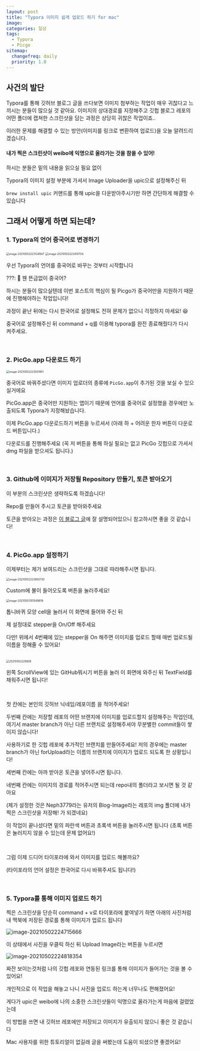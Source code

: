 ```yaml
---
layout: post
title: "Typora 이미지 쉽게 업로드 하기 for mac"
image:
categories: 일상
tags: 
  - Typora
  - Picgo
sitemap:
  changefreq: daily
  priority: 1.0
---
```


## 사건의 발단

Typora를 통해 깃허브 블로그 글을 쓰다보면 이미지 첨부하는 작업이 매우 귀찮다고 느끼시는 분들이 많으실 것 같아요. 이미지의 상대경로를 지정해주고 깃헙 블로그 레포의 어떤 폴더에 캡쳐한 스크린샷을 담는 과정은 상당히 귀찮은 작업이죠.. 

이러한 문제를 해결할 수 있는 방안(이미지를 링크로 변환하여 업로드)을 오늘 알려드리겠습니다.

 

#### 내가 찍은 스크린샷이 weibo에 익명으로 올라가는 것을 참을 수 있어!

하시는 분들은 밑의 내용을 읽으실 필요 없이

Typora의 이미지 설정 부분에 가셔서 Image Uploader을 upic으로 설정해주신 뒤

`brew install upic` 커맨드를 통해 upic을 다운받아주시기만 하면 간단하게 해결할 수 있습니다





## 그래서 어떻게 하면 되는데?

### 1. Typora의 언어 중국어로 변경하기

<img src="https://raw.githubusercontent.com/Neph3779/Blog-Image/master/img/20210502223128.png" alt="image-20210502223124947" style="zoom:50%;" />

<img src="https://raw.githubusercontent.com/Neph3779/Blog-Image/master/img/20210502223414.png" alt="image-20210502223410704" style="zoom:50%;" />

우선 Typora의 언어를 중국어로 바꾸는 것부터 시작합니다

???:   🧐 웬 뜬금없이 중국어?

하시는 분들이 많으실텐데 이번 포스트의 핵심이 될 Picgo가 중국어만을 지원하기 때문에 진행해야하는 작업입니다!

과정이 끝난 뒤에는 다시 한국어로 설정해도 전혀 문제가 없으니 걱정하지 마세요! 😆

중국어로 설정해주신 뒤 command + q를 이용해 typora를 완전 종료해줬다가 다시 켜주세요.

<br/> 

### 2. PicGo.app 다운로드 하기

<img src="https://raw.githubusercontent.com/Neph3779/Blog-Image/master/img/20210502223553.png" alt="image-20210502223551901" style="zoom:50%;" />

중국어로 바꿔주셨다면 이미지 업로더의 종류에 `PicGo.app`이 추가된 것을 보실 수 있으실거에요

PicGo.app은 중국어만 지원하는 앱이기 때문에 언어를 중국어로 설정했을 경우에만 노출되도록 Typora가 지정해놨습니다.

이제 PicGo.app 다운로드하기 버튼을 누르셔서 (아래 하 + 어려운 한자 버튼이 다운로드 버튼입니다.) 

다운로드를 진행해주세요 (꼭 저 버튼을 통해 하실 필요는 없고 PicGo 깃헙으로 가셔서 dmg 파일을 받으셔도 됩니다.)

<br/> 

### 3. Github에 이미지가 저장될 Repository 만들기, 토큰 받아오기

이 부분의 스크린샷은 생략하도록 하겠습니다!

Repo를 만들어 주시고 토큰을 받아와주세요

토큰을 받아오는 과정은 [이 블로그 글](https://taeuk-gang.github.io/wiki/Typora%20%EC%8B%A0%EA%B8%B0%EB%8A%A5%20-%20%EC%9D%B4%EB%AF%B8%EC%A7%80%20%EC%9E%90%EB%8F%99%20%EC%97%85%EB%A1%9C%EB%93%9C/)에 잘 설명되어있으니 참고하시면 좋을 것 같습니다!

<br/> 



### 4. PicGo.app 설정하기

이제부터는 제가 보여드리는 스크린샷을 그대로 따라해주시면 됩니다.



<img src="https://raw.githubusercontent.com/Neph3779/Blog-Image/master/img/20210502223852.png" alt="image-20210502223850730" style="zoom:50%;" />



Custom에 불이 들어오도록 버튼을 눌러주세요!



<img src="https://raw.githubusercontent.com/Neph3779/Blog-Image/forUpload/img/20210503101050.png" alt="image-20210503101048818" style="zoom:50%;" />

톱니바퀴 모양 cell을 눌러서 이 화면에 들어와 주신 뒤

제 설정대로 stepper을 On/Off 해주세요

다만! 위에서 4번째에 있는 stepper을 On 해주면 이미지를 업로드 할때 매번 업로드될 이름을 정해줄 수 있어요!

<br/> 

<img src="https://raw.githubusercontent.com/Neph3779/Blog-Image/forUpload/img/20210502225855.png" alt="20210502225608" style="zoom:50%;" />

왼쪽 ScrollView에 있는 GitHub뭐시기 버튼을 눌러 이 화면에 와주신 뒤 TextField를 채워주시면 됩니다!

<br/> 

첫 칸에는 본인의 깃허브 닉네임/레포이름 을 적어주세요!

두번째 칸에는 저장할 레포의 어떤 브랜치에 이미지를 업로드할지 설정해주는 작업인데, 여기서 master branch가 아닌 다른 브랜치로 설정해주셔야 무분별한 commit들이 쌓이지 않습니다! 

사용하기로 한 깃헙 레포에 추가적인 브랜치를 만들어주세요! 저의 경우에는 master branch가 아닌 forUpload라는 이름의 브랜치에 이미지가 업로드 되도록 한 상황입니다! 

세번째 칸에는 아까 받아온 토큰을 넣어주시면 됩니다.

네번째 칸에는 이미지의 경로를 적어주시면 되는데 repo내의 폴더라고 보시면 될 것 같아요

(제가 설정한 것은 Neph3779라는 유저의 Blog-Image라는 레포의 img 폴더에 내가 찍은 스크린샷을 저장해! 가 되겠네요)

이 작업이 끝나셨다면 밑의 파란색 버튼과 초록색 버튼을 눌러주시면 됩니다 (초록 버튼은 눌러지지 않을 수 있는데 문제 없어요!)

<br/> 

그럼 이제 드디어 타이포라에 와서 이미지를 업로드 해볼까요?

(타이포라의 언어 설정은 한국어로 다시 바꿔주셔도 됩니다!)

<br/> 

### 5. Typora를 통해 이미지 업로드 하기

찍은 스크린샷을 단순히 command + v로 타이포라에 붙여넣기 하면 아래의 사진처럼 내 맥북에 저장된 경로를 통해 이미지가 업로드 됩니다



![image-20210502224715666](https://raw.githubusercontent.com/Neph3779/Blog-Image/master/img/20210502224745.png)



 이 상태에서 사진을 우클릭 하신 뒤 Upload Image라는 버튼을 누르시면



![image-20210502224818354](https://raw.githubusercontent.com/Neph3779/Blog-Image/forUpload/img/20210502225842.png)

짜잔 보이는것처럼 나의 깃헙 레포와 연동된 링크를 통해 이미지가 들어가는 것을 볼 수 있어요!



개인적으로 이 작업을 해놓고 나니 사진을 업로드 하는게 너무나도 편해졌어요!

게다가 upic은 weibo에 나의 소중한 스크린샷들이 익명으로 올라가는게 마음에 걸렸었는데

이 방법을 쓰면 내 깃허브 레포에만 저장되고 이미지가 유출되지 않으니 좋은 것 같습니다

Mac 사용자를 위한 튜토리얼이 없길래 글을 써봤는데 도움이 되셨으면 좋겠어요!
